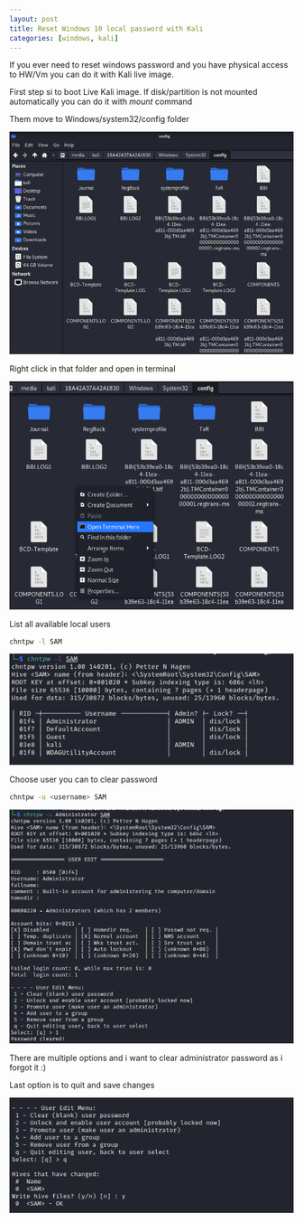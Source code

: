 ```yaml
---
layout: post
title: Reset Windows 10 local password with Kali
categories: [windows, kali]
---
```


If you ever need to reset windows password and you have physical access to HW/Vm you can do it with Kali live image.

First step si to boot Live Kali image. If disk/partition is not mounted automatically you can do it with *mount* command

Them move to Windows/system32/config folder

![](/images/reset-pass/01-config-folder.png)

Right click in that folder and open in terminal

![](/images/reset-pass/02-open-terminal.png)

List all available local users 

```bash 
chntpw -l SAM
```

![](/images/reset-pass/03-list-users.png)

Choose user you can to clear password

```bash 
chntpw -u <username> SAM
```

![](/images/reset-pass/04-clear-pass.png)

There are multiple options and i want to clear administrator password as i forgot it :) 

Last option is to quit and save changes 

![](/images/reset-pass/05-save-sam.png)

